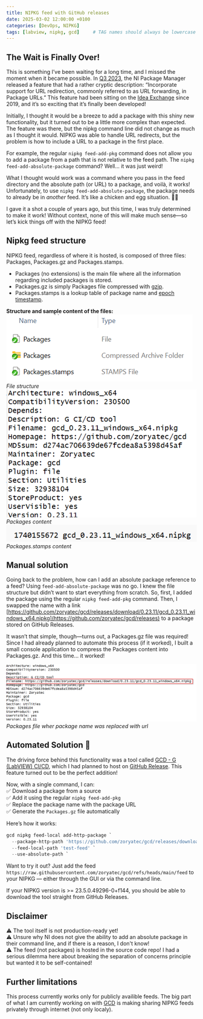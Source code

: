 ```yaml
---
title: NIPKG feed with GitHub releases
date: 2025-03-02 12:00:00 +0100
categories: [DevOps, NIPKG]
tags: [labview, nipkg, gcd]     # TAG names should always be lowercase
---
```

## The Wait is Finally Over!

This is something I’ve been waiting for a long time, and I missed the moment when it became possible.
In [Q3 2023](https://www.ni.com/docs/en-US/bundle/package-manager/page/new-behavior-changes.html), the NI Package Manager released a feature that had a rather cryptic description: “Incorporate support for URL redirection, commonly referred to as URL forwarding, in Package URLs.” This feature had been sitting on the [Idea Exchange](https://forums.ni.com/t5/NI-Package-Management-Idea/NIPM-Allow-feeds-to-use-nipkg-files-that-are-hosted-on-GitHub/idi-p/3946753) since 2019, and it’s so exciting that it’s finally been developed!

Initially, I thought it would be a breeze to add a package with this shiny new functionality, but it turned out to be a little more complex than expected. The feature was there, but the nipkg command line did not change as much as I thought it would. NIPKG was able to handle URL redirects, but the problem is how to include a URL to a package in the first place.

For example, the regular `nipkg feed-add-pkg` command does not allow you to add a package from a path that is not relative to the feed path. The `nipkg feed-add-absolute-package` command? Well... it was just weird!

What I thought would work was a command where you pass in the feed directory and the absolute path (or URL) to a package, and voilà, it works! Unfortunately, to use `nipkg feed-add-absolute-package`, the package needs to already be in *another* feed. It’s like a chicken and egg situation. 🐣🥚

I gave it a shot a couple of years ago, but this time, I was truly determined to make it work! Without context, none of this will make much sense—so let’s kick things off with the NIPKG feed!

## Nipkg feed structure
NIPKG feed, regardless of where it is hosted, is composed of three files: Packages, Packages.gz and Packages.stamps.
* Packages (no extensions) is the main file where all the information regarding included packages is stored.
* Packages.gz is simply Packages file compressed with [gzip](https://en.wikipedia.org/wiki/Gzip).
* Packages.stamps is a lookup table of package name and [epoch timestamp](https://www.epochconverter.com/).


**Structure and sample content of the files:**
<br>
![file structure](/assets/img/2025-03/nipkg-feed-file-structure.png)
*File structure*
![packages file content](/assets/img/2025-03/packages.png)
*Packages content*
![packages.stamps file content](/assets/img/2025-03/packages-stamps.png)
*Packages.stamps content*

## Manual solution
Going back to the problem, how can I  add an absolute package reference to a feed? Using `feed-add-absolute-package` was no go. I knew the file structure but didn’t want to start everything from scratch. So, first, I added the package using the regular `nipkg feed-add-pkg` command. Then, I swapped the name with a link [https://github.com/zoryatec/gcd/releases/download/0.23.11/gcd_0.23.11_windows_x64.nipkg](https://github.com/zoryatec/gcd/releases) to a package stored on GitHub Releases.

It wasn’t that simple, though—turns out, a Packages.gz file was required! Since I had already planned to automate this process (if it worked), I built a small console application to compress the Packages content into Packages.gz. And this time… it worked! 

![packages file with link](/assets/img/2025-03/packages-link.png)
<br>
*Packages file wher package name was replaced with url*
<br>


## Automated Solution 🚀  

The driving force behind this functionality was a tool called [GCD - G (LabVIEW) CI/CD](https://github.com/zoryatec/gcd), which I had planned to host on [GitHub Release](https://github.com/zoryatec/gcd/releases). This feature turned out to be the perfect addition!  

Now, with a single command, I can:  
✅ Download a package from a source  
✅ Add it using the regular `nipkg feed-add-pkg`  
✅ Replace the package name with the package URL  
✅ Generate the `Packages.gz` file automatically  

Here’s how it works:  

``` powershell
gcd nipkg feed-local add-http-package `
  --package-http-path 'https://github.com/zoryatec/gcd/releases/download/0.23.11/gcd_0.23.11_windows_x64.nipkg' `
  --feed-local-path 'test-feed' `
  --use-absolute-path `
```

Want to try it out? Just add the feed `https://raw.githubusercontent.com/zoryatec/gcd/refs/heads/main/feed` to your NIPKG — either through the GUI or via the command line.

If your NIPKG version is >= 23.5.0.49296-0+f144, you should be able to download the tool straight from GitHub Releases.

## Disclaimer
⚠️ The tool itself is not production-ready yet!  
⚠️ Unsure why NI does not give the ability to add an absolute package in their command line, and if there is a reason, I don't know!  
⚠️ The feed (not packages) is hosted in the source code repo! I had a serious dilemma here about breaking the separation of concerns principle but wanted it to be self-contained!  


## Further limitations
This process currently works only for publicly availible feeds. The big part of what I am currently working on with [GCD](https://github.com/zoryatec/gcd) is making sharing NIPKG feeds privately through internet (not only localy).
